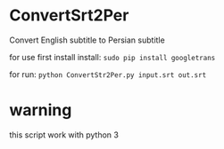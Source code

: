 # ConvertSrt2Per
Convert English subtitle to Persian subtitle

for use first install install:
`sudo pip install googletrans`

for run:
`python ConvertStr2Per.py input.srt out.srt`


# warning
this script work with python 3
